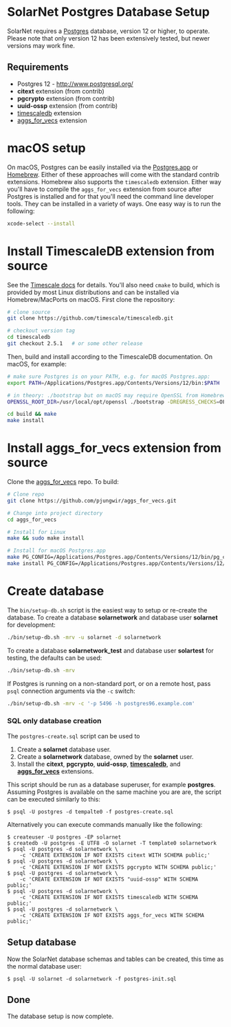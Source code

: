 # SolarNet Postgres Database Setup

SolarNet requires a [Postgres][pgsql] database, version 12 or higher, to operate. Please note that
only version 12 has been extensively tested, but newer versions may work fine.

## Requirements

 * Postgres 12 - http://www.postgresql.org/
 * **citext** extension (from contrib)
 * **pgcrypto** extension (from contrib)
 * **uuid-ossp** extension (from contrib)
 * [timescaledb](https://docs.timescale.com/) extension
 * [aggs_for_vecs](https://github.com/pjungwir/aggs_for_vecs) extension

# macOS setup

On macOS, Postgres can be easily installed via the [Postgres.app](https://postgresapp.com/) or
[Homebrew](https://brew.sh/). Either of these approaches will come with the standard contrib
extensions. Homebrew also supports the `timescaledb` extension. Either way you'll have to compile
the `aggs_for_vecs` extension from source after Postgres is installed and for that you'll need the
command line developer tools. They can be installed in a variety of ways. One easy way is to run the
following:

```sh
xcode-select --install
```

# Install TimescaleDB extension from source

See the [Timescale docs](https://docs.timescale.com/install/latest/self-hosted/installation-source/)
for details. You'll also need `cmake` to build, which is provided by most Linux distributions and
can be installed via Homebrew/MacPorts on macOS. First clone the repository:

```sh
# clone source
git clone https://github.com/timescale/timescaledb.git

# checkout version tag
cd timescaledb
git checkout 2.5.1   # or some other release
```

Then, build and install according to the TimescaleDB documentation. On macOS, for example:

```sh
# make sure Postgres is on your PATH, e.g. for macOS Postgres.app:
export PATH=/Applications/Postgres.app/Contents/Versions/12/bin:$PATH

# in theory: ./bootstrap but on macOS may require OpenSSL from Homebrew:
OPENSSL_ROOT_DIR=/usr/local/opt/openssl ./bootstrap -DREGRESS_CHECKS=OFF

cd build && make
make install
```


# Install aggs_for_vecs extension from source

Clone the [aggs_for_vecs](https://github.com/pjungwir/aggs_for_vecs) repo. To build:

```sh
# Clone repo
git clone https://github.com/pjungwir/aggs_for_vecs.git

# Change into project directory
cd aggs_for_vecs

# Install for Linux
make && sudo make install

# Install for macOS Postgres.app
make PG_CONFIG=/Applications/Postgres.app/Contents/Versions/12/bin/pg_config
make install PG_CONFIG=/Applications/Postgres.app/Contents/Versions/12/bin/pg_config
```


# Create database

The `bin/setup-db.sh` script is the easiest way to setup or re-create the database.
To create a database **solarnetwork** and database user **solarnet** for development:

```sh
./bin/setup-db.sh -mrv -u solarnet -d solarnetwork
```

To create a database **solarnetwork_test** and database user **solartest** for testing,
the defaults can be used:

```sh
./bin/setup-db.sh -mrv
```

If Postgres is running on a non-standard port, or on a remote host, pass `psql` connection
arguments via the `-c` switch:

```sh
./bin/setup-db.sh -mrv -c '-p 5496 -h postgres96.example.com'
```

### SQL only database creation

The `postgres-create.sql` script can be used to

 1. Create a **solarnet** database user.
 2. Create a **solarnetwork** database, owned by the **solarnet** user.
 3. Install the **citext**, **pgcrypto**, **uuid-ossp**, **[timescaledb][timescaledb]**, and
    **[aggs_for_vecs][aggs_for_vecs]** extensions.

This script should be run as a database superuser, for example **postgres**.
Assuming Postgres is available on the same machine you are are, the script can
be executed similarly to this:

```shell
$ psql -U postgres -d tempalte0 -f postgres-create.sql
```

Alternatively you can execute commands manually like the following:

```shell
$ createuser -U postgres -EP solarnet
$ createdb -U postgres -E UTF8 -O solarnet -T template0 solarnetwork
$ psql -U postgres -d solarnetwork \
	-c 'CREATE EXTENSION IF NOT EXISTS citext WITH SCHEMA public;'
$ psql -U postgres -d solarnetwork \
	-c 'CREATE EXTENSION IF NOT EXISTS pgcrypto WITH SCHEMA public;'
$ psql -U postgres -d solarnetwork \
	-c 'CREATE EXTENSION IF NOT EXISTS "uuid-ossp" WITH SCHEMA public;'
$ psql -U postgres -d solarnetwork \
	-c 'CREATE EXTENSION IF NOT EXISTS timescaledb WITH SCHEMA public;'
$ psql -U postgres -d solarnetwork \
	-c 'CREATE EXTENSION IF NOT EXISTS aggs_for_vecs WITH SCHEMA public;'
```

## Setup database

Now the SolarNet database schemas and tables can be created, this time as the
normal database user:

```shell
$ psql -U solarnet -d solarnetwork -f postgres-init.sql
```

## Done

The database setup is now complete.

[aggs_for_vecs]: https://github.com/pjungwir/aggs_for_vecs
[pgsql]: http://www.postgresql.org/
[timescaledb]: https://docs.timescale.com/

